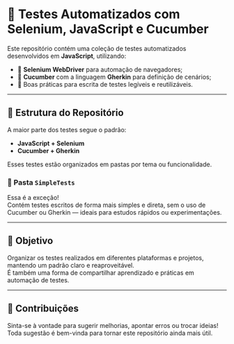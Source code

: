 
# 🧪 Testes Automatizados com Selenium, JavaScript e Cucumber

Este repositório contém uma coleção de testes automatizados desenvolvidos em **JavaScript**, utilizando:

- 🧭 **Selenium WebDriver** para automação de navegadores;
- 🥒 **Cucumber** com a linguagem **Gherkin** para definição de cenários;
- 🧠 Boas práticas para escrita de testes legíveis e reutilizáveis.

---

## 📁 Estrutura do Repositório

A maior parte dos testes segue o padrão:

- **JavaScript + Selenium**
- **Cucumber + Gherkin**

Esses testes estão organizados em pastas por tema ou funcionalidade.

### 📂 Pasta `SimpleTests`

Essa é a exceção!  
Contém testes escritos de forma mais simples e direta, sem o uso de Cucumber ou Gherkin — ideais para estudos rápidos ou experimentações.

---

## 🎯 Objetivo

Organizar os testes realizados em diferentes plataformas e projetos, mantendo um padrão claro e reaproveitável.  
É também uma forma de compartilhar aprendizado e práticas em automação de testes.

---

## 🤝 Contribuições

Sinta-se à vontade para sugerir melhorias, apontar erros ou trocar ideias!  
Toda sugestão é bem-vinda para tornar este repositório ainda mais útil. 
